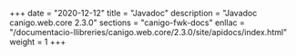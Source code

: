 +++
date        = "2020-12-12"
title       = "Javadoc"
description = "Javadoc canigo.web.core 2.3.0"
sections    = "canigo-fwk-docs"
enllac		= "/documentacio-llibreries/canigo.web.core/2.3.0/site/apidocs/index.html"
weight		= 1
+++

